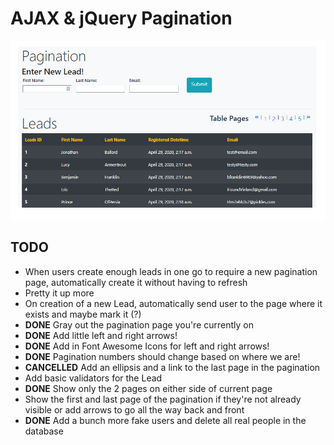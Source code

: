 
# AJAX & jQuery Pagination

![Example](pagination.png)




## TODO

- When users create enough leads in one go to require a new pagination page, automatically create it without having to refresh
- Pretty it up more
- On creation of a new Lead, automatically send user to the page where it exists and maybe mark it (?)
- **DONE** Gray out the pagination page you're currently on
- **DONE** Add little left and right arrows!
- **DONE** Add in Font Awesome Icons for left and right arrows!
- **DONE** Pagination numbers should change based on where we are!
- **CANCELLED** Add an ellipsis and a link to the last page in the pagination
- Add basic validators for the Lead
- **DONE** Show only the 2 pages on either side of current page
- Show the first and last page of the pagination if they're not already visible or add arrows to go all the way back and front
- **DONE** Add a bunch more fake users and delete all real people in the database

